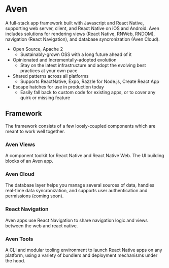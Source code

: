 # Aven

A full-stack app framework built with Javascript and React Native, supporting web server, client, and React Native on iOS and Android. Aven includes solutions for rendering views (React Native, RNWeb, RNDOM), navigation (React Navigation), and database syncronization (Aven Cloud).

- Open Source, Apache 2
  - Sustainably-grown OSS with a long future ahead of it
- Opinionated and Incrementally-adopted evolution
  - Stay on the latest infrastructure and adopt the evolving best practices at your own pace
- Shared patterns across all platforms
  - Supports ReactNative, Expo, Razzle for Node.js, Create React App
- Escape hatches for use in production today
  - Easily fall back to custom code for existing apps, or to cover any quirk or missing feature

## Framework

The framework consists of a few loosly-coupled components which are meant to work well together.

### Aven Views

A component toolkit for React Native and React Native Web. The UI building blocks of an Aven app.

### Aven Cloud

The database layer helps you manage several sources of data, handles real-time data syncronization, and supports user authentication and permissions (coming soon).

### React Navigation

Aven apps use React Navigation to share navigation logic and views between the web and react native.

### Aven Tools

A CLI and modular tooling environment to launch React Native apps on any platform, using a variety of bundlers and deployment mechanisms under the hood.
